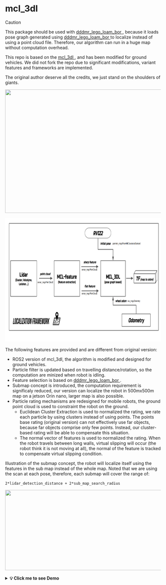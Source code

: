 # mcl_3dl

> [!CAUTION]
> This package should be used with [dddmr_lego_loam_bor ](https://github.com/dfl-rlab/dddmr_navigation/tree/main/src/dddmr_lego_loam), because it loads pose graph generated using [dddmr_lego_loam_bor ](https://github.com/dfl-rlab/dddmr_navigation/tree/main/src/dddmr_lego_loam) to localize instead of using a point cloud file. Therefore, our algorithm can run in a huge map without computation overhead.

This repo is based on the [mcl_3dl ](https://github.com/at-wat/mcl_3dl), and has been modified for ground vehicles. We did not fork the repo due to significant modifications, variant features and frameworks are implemented.

The original author deserve all the credits, we just stand on the shoulders of giants.

<p align='center'>
    <img src="https://github.com/dfl-rlab/dddmr_documentation_materials/blob/main/dddmr_mcl_3dl/dddmr_mcl_3dl.gif" width="640" height="400"/>
</p>

<p align='center'>
    <img src="https://github.com/dfl-rlab/dddmr_documentation_materials/blob/main/dddmr_mcl_3dl/mcl_3dl_diagram.png" width="640" height="400"/>
</p>

The following features are provided and are different from original version:

- ROS2 version of mcl_3dl, the algorithm is modified and designed for ground vehicles.
- Particle filter is updated based on travelling distance/rotation, so the computation are minized when robot is idling.
- Feature selection is based on [dddmr_lego_loam_bor ](https://github.com/dfl-rlab/dddmr_navigation/tree/main/src/dddmr_lego_loam).
- Submap concept is introduced, the computation requirement is significaly reduced, our version can localize the robot in 500mx500m map on a jetson Orin nano, larger map is also possible.
- Particle rating mechanisms are redesigned for mobile robots, the ground point cloud is used to constraint the robot on the ground.
  - Euclidean Cluster Extraction is used to normalized the rating, we rate each particle by using clusters instead of using points. The points base rating (original version) can not effectively use far objects, because far objects comprise only few points. Instead, our cluster-based rating will be able to compensate this situation.
  - The normal vector of features is used to normalized the rating. When the robot travels between long walls, virtual slipping will occur (the robot think it is not moving at all), the normal of the feature is tracked to compensate virtual slipping condition.

Illustration of the submap concept, the robot will localize itself using the features in the sub map instead of the whole map. Noted that we are using the scan at each pose, therefore, each submap will cover the range of:
```
2*lidar_detection_distance + 2*sub_map_search_radius 
```
<p align='center'>
    <img src="https://github.com/dfl-rlab/dddmr_documentation_materials/blob/main/dddmr_mcl_3dl/mcl_3dl_submap_illustration.png" width="850" height="260"/>
</p>

<details><summary> <b>💡 Click me to see Demo</b> </summary>
    
## RUN The Demo
### 1. Create docker image
The package runs in the docker, so we need to build the image first. We support both x64 (tested in intel NUC) and arm64 (tested in nvidia jetson jpack6).
```
cd ~
git clone https://github.com/dfl-rlab/dddmr_navigation.git
cd ~/dddmr_navigation/dddmr_docker/docker_file && ./build.bash
```
### 2. Download essential files
Pose graph (3.3MB) and a bag file (1.2GB) will be download to run the demo.
```
cd ~/dddmr_navigation/src/dddmr_mcl_3dl && ./download_files.bash
```
### 3. Run demo
#### Create a docker container
> [!NOTE]
> The following command will create an interactive docker container using the image we built. We will launch the demo manually in the container.
```
cd ~/dddmr_navigation/dddmr_docker && ./run_demo.bash
```
##### 1. Launch everything in the container
```
cd ~/dddmr_navigation && source /opt/ros/humble/setup.bash && colcon build --symlink-install --cmake-args -DCMAKE_BUILD_TYPE=Release
source install/setup.bash
ros2 launch mcl_3dl mcl_3dlXfeatureXbag.launch
```
##### 2. Play bag file in the container
We need another terminal to play the bag file. Open another terminal and run following command to get into the container:
```
docker exec -it dddmr_humble_dev bash
```
Once you are in the container, run:
```
cd ~/dddmr_navigation && source install/setup.bash
cd ~/dddmr_bags && ros2 bag play benanli_detention_basin_localization
```
##### 3. Use Rviz2 tool to provide initial pose
<p align='center'>
    <img src="https://github.com/dfl-rlab/dddmr_documentation_materials/blob/main/dddmr_mcl_3dl/mcl_initial_pose.png" width="640" height="400"/>
</p>
</details>
